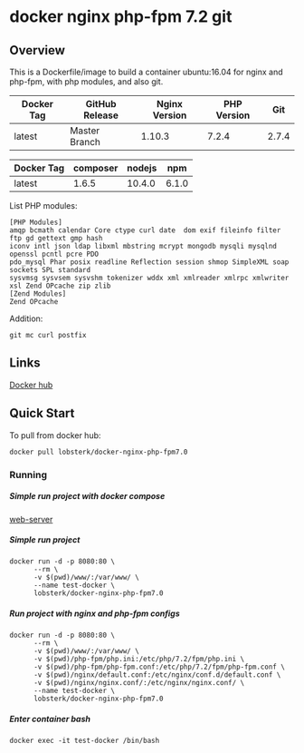 # docker nginx php-fpm 7.2 git

## Overview

This is a Dockerfile/image to build a container ubuntu:16.04 for nginx and php-fpm, with php modules, and also git.

| Docker Tag 	| GitHub Release 	| Nginx Version 	| PHP Version 	| Git           |
|------------	|----------------	|---------------	|-------------	|-------------	|
| latest     	| Master Branch  	| 1.10.3        	|   7.2.4    	| 2.7.4         |

| Docker Tag 	| composer         	| nodejs         	| npm           	|
|------------	|----------------	|----------------	|---------------	|
| latest     	| 1.6.5          	| 10.4.0         	| 6.1.0          	|


List PHP modules:
```
[PHP Modules]
amqp bcmath calendar Core ctype curl date  dom exif fileinfo filter ftp gd gettext gmp hash
iconv intl json ldap libxml mbstring mcrypt mongodb mysqli mysqlnd openssl pcntl pcre PDO
pdo_mysql Phar posix readline Reflection session shmop SimpleXML soap sockets SPL standard 
sysvmsg sysvsem sysvshm tokenizer wddx xml xmlreader xmlrpc xmlwriter xsl Zend OPcache zip zlib
[Zend Modules]
Zend OPcache
```
Addition:

`git mc curl postfix`

## Links 
[Docker hub](https://hub.docker.com/r/lobsterk/docker-nginx-php-fpm7.0/)

## Quick Start

To pull from docker hub:

`docker pull lobsterk/docker-nginx-php-fpm7.0`

### Running

##### Simple run project with docker compose

[web-server](https://github.com/lobsterk/docker-web-basic)


##### Simple run project 
```     
docker run -d -p 8080:80 \
      --rm \
      -v $(pwd)/www/:/var/www/ \
      --name test-docker \
      lobsterk/docker-nginx-php-fpm7.0
```

##### Run project with nginx and php-fpm configs
```     
docker run -d -p 8080:80 \
      --rm \
      -v $(pwd)/www/:/var/www/ \
      -v $(pwd)/php-fpm/php.ini:/etc/php/7.2/fpm/php.ini \
      -v $(pwd)/php-fpm/php-fpm.conf:/etc/php/7.2/fpm/php-fpm.conf \
      -v $(pwd)/nginx/default.conf:/etc/nginx/conf.d/default.conf \
      -v $(pwd)/nginx/nginx.conf/:/etc/nginx/nginx.conf/ \
      --name test-docker \
      lobsterk/docker-nginx-php-fpm7.0
```

##### Enter container bash

`docker exec -it test-docker /bin/bash`